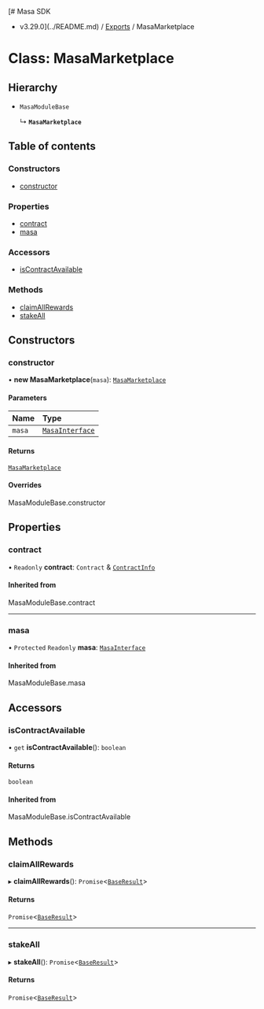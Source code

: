 [# Masa SDK
 - v3.29.0](../README.md) / [Exports](../modules.md) / MasaMarketplace

# Class: MasaMarketplace

## Hierarchy

- `MasaModuleBase`

  ↳ **`MasaMarketplace`**

## Table of contents

### Constructors

- [constructor](MasaMarketplace.md#constructor)

### Properties

- [contract](MasaMarketplace.md#contract)
- [masa](MasaMarketplace.md#masa)

### Accessors

- [isContractAvailable](MasaMarketplace.md#iscontractavailable)

### Methods

- [claimAllRewards](MasaMarketplace.md#claimallrewards)
- [stakeAll](MasaMarketplace.md#stakeall)

## Constructors

### constructor

• **new MasaMarketplace**(`masa`): [`MasaMarketplace`](MasaMarketplace.md)

#### Parameters

| Name | Type |
| :------ | :------ |
| `masa` | [`MasaInterface`](../interfaces/MasaInterface.md) |

#### Returns

[`MasaMarketplace`](MasaMarketplace.md)

#### Overrides

MasaModuleBase.constructor

## Properties

### contract

• `Readonly` **contract**: `Contract` & [`ContractInfo`](../interfaces/ContractInfo.md)

#### Inherited from

MasaModuleBase.contract

___

### masa

• `Protected` `Readonly` **masa**: [`MasaInterface`](../interfaces/MasaInterface.md)

#### Inherited from

MasaModuleBase.masa

## Accessors

### isContractAvailable

• `get` **isContractAvailable**(): `boolean`

#### Returns

`boolean`

#### Inherited from

MasaModuleBase.isContractAvailable

## Methods

### claimAllRewards

▸ **claimAllRewards**(): `Promise`\<[`BaseResult`](../interfaces/BaseResult.md)\>

#### Returns

`Promise`\<[`BaseResult`](../interfaces/BaseResult.md)\>

___

### stakeAll

▸ **stakeAll**(): `Promise`\<[`BaseResult`](../interfaces/BaseResult.md)\>

#### Returns

`Promise`\<[`BaseResult`](../interfaces/BaseResult.md)\>
